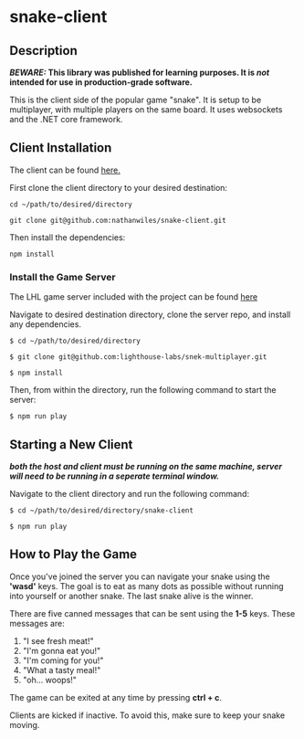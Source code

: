 # snake-client

## Description

**_BEWARE:_ This library was published for learning purposes. It is _not_ intended for use in production-grade software.**

This is the client side of the popular game "snake". It is setup to be multiplayer, with multiple players on the same board. It uses websockets and the .NET core framework.

## Client Installation

The client can be found [here.](https://github.com/nathanwiles/snake-client)

First clone the client directory to your desired destination:

`cd ~/path/to/desired/directory`

`git clone git@github.com:nathanwiles/snake-client.git`

Then install the dependencies:

`npm install`


### Install the Game Server

The LHL game server included with the project can be found [here](https://github.com/lighthouse-labs/snek-multiplayer/)

Navigate to desired destination directory, clone the server repo, and install any dependencies.

`$ cd ~/path/to/desired/directory`

`$ git clone git@github.com:lighthouse-labs/snek-multiplayer.git`

`$ npm install`

Then, from within the directory, run the following command to start the server:

`$ npm run play`

## Starting a New Client

**_both the host and client must be running on the same machine, server will need to be running in a seperate terminal window._**

Navigate to the client directory and run the following command:

`$ cd ~/path/to/desired/directory/snake-client`

`$ npm run play`

## How to Play the Game

Once you've joined the server you can navigate your snake using the **'wasd'** keys. The goal is to eat as many dots as possible without running into yourself or another snake. The last snake alive is the winner.

There are five canned messages that can be sent using the **1-5** keys. These messages are:

1. "I see fresh meat!"
2. "I'm gonna eat you!"
3. "I'm coming for you!"
4. "What a tasty meal!"
5. "oh... woops!"

The game can be exited at any time by pressing **ctrl + c**.

Clients are kicked if inactive. To avoid this, make sure to keep your snake moving.
